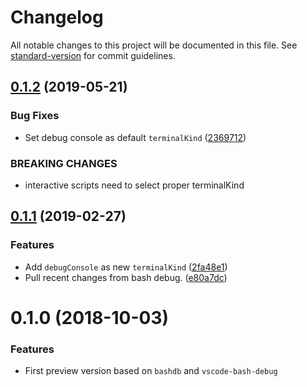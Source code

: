 # Changelog

All notable changes to this project will be documented in this file. See [standard-version](https://github.com/conventional-changelog/standard-version) for commit guidelines.

## [0.1.2](https://github.com/rogalmic/vscode-zsh-debug/compare/v0.1.1...v0.1.2) (2019-05-21)


### Bug Fixes

* Set debug console as default `terminalKind` ([2369712](https://github.com/rogalmic/vscode-zsh-debug/commit/2369712))


### BREAKING CHANGES

* interactive scripts need to select proper terminalKind



## [0.1.1](https://github.com/rogalmic/vscode-zsh-debug/compare/v0.1.0...v0.1.1) (2019-02-27)


### Features

* Add `debugConsole` as new `terminalKind` ([2fa48e1](https://github.com/rogalmic/vscode-zsh-debug/commit/2fa48e1))
* Pull recent changes from bash debug. ([e80a7dc](https://github.com/rogalmic/vscode-zsh-debug/commit/e80a7dc))



# 0.1.0 (2018-10-03)


### Features

* First preview version based on `bashdb` and `vscode-bash-debug`

